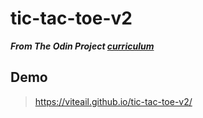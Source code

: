 # tic-tac-toe-v2
***From The Odin Project <a href="https://www.theodinproject.com/lessons/node-path-javascript-tic-tac-toe">curriculum</a>***  
## Demo  
> https://viteail.github.io/tic-tac-toe-v2/
